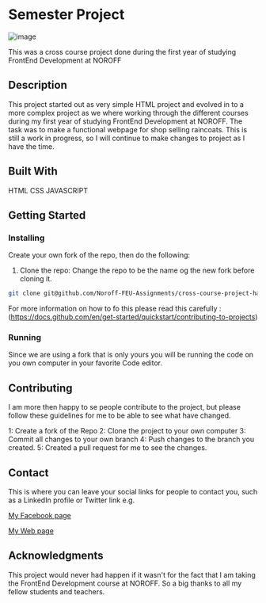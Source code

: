 # Semester Project

![image](https://user-images.githubusercontent.com/52622303/164316813-4b12d99f-aeb7-4069-85cf-e72b3a50ac99.png)

This was a cross course project done during the first year of studying FrontEnd Development at NOROFF

## Description

This project started out as very simple HTML project and evolved in to a more complex project as we where working through the different courses during my first year of studying FrontEnd Development at NOROFF. The task was to make a functional webpage for shop selling raincoats. This is still a work in progress, so I will continue to make changes to project as I have the time.

## Built With

HTML
CSS
JAVASCRIPT

## Getting Started

### Installing

Create your own fork of the repo, then do the following:

1. Clone the repo: Change the repo to be the name og the new fork before cloning it.

```bash
git clone git@github.com/Noroff-FEU-Assignments/cross-course-project-halvorvl.git
```

For more information on how to fo this please read this carefully : (https://docs.github.com/en/get-started/quickstart/contributing-to-projects)

### Running

Since we are using a fork that is only yours you will be running the code on you own computer in your favorite Code editor.

## Contributing

I am more then happy to se people contribute to the project, but please follow these guidelines for me to be able to see what have changed.

1: Create a fork of the Repo
2: Clone the project to your own computer
3: Commit all changes to your own branch
4: Push changes to the branch you created.
5: Created a pull request for me to see the changes.

## Contact

This is where you can leave your social links for people to contact you, such as a LinkedIn profile or Twitter link e.g.

[My Facebook page](https://www.facebook.com/halvor.lindrupsen)

[My Web page](www.linkedin.com)

## Acknowledgments

This project would never had happen if it wasn't for the fact that I am taking the FrontEnd Development course at NOROFF. So a big thanks to all my fellow students and teachers.
